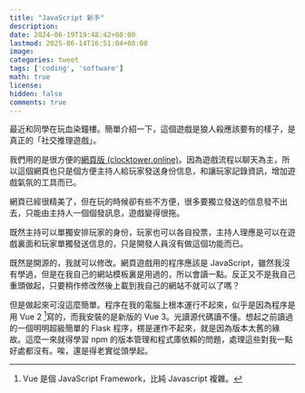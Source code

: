 ```yaml
---
title: "JavaScript 新手"
description: 
date: 2024-06-19T19:48:42+08:00
lastmod: 2025-06-14T16:51:04+08:00
image: 
categories: tweet
tags: ['coding', 'software']
math: true
license: 
hidden: false
comments: true
---
```


最近和同學在玩血染鐘樓。簡單介紹一下，這個遊戲是狼人殺應該要有的樣子，是真正的「社交推理遊戲」。

我們用的是很方便的[網頁版 (clocktower.online)](https://clocktower.online/)。因為遊戲流程以聊天為主，所以這個網頁也只是個方便主持人給玩家發送身份信息，和讓玩家記錄資訊，增加遊戲氣氛的工具而已。

網頁已經很精美了，但在玩的時候卻有些不方便，很多要獨立發送的信息發不出去，只能由主持人一個個發訊息，遊戲變得很拖。

既然主持可以單獨安排玩家的身份，玩家也可以各自投票，主持人理應是可以在遊戲裏面和玩家單獨發送信息的，只是開發人員沒有做這個功能而已。

既然是開源的，我就可以修改。網頁遊戲用的程序應該是 JavaScript，雖然我沒有學過，但是在我自己的網站模板裏是用過的，所以會讀一點。反正又不是我自己重頭做起，只要稍作修改然後上載到我自己的網站不就可以了嗎？

但是做起來可沒這麼簡單。程序在我的電腦上根本運行不起來，似乎是因為程序是用 Vue 2 [^1]寫的，而我安裝的是新版的 Vue 3。光讀源代碼讀不懂。想起之前讀過的一個明明超級簡單的 Flask 程序，楞是運作不起來，就是因為版本太舊的緣故。這麼一來就得學習 npm 的版本管理和程式庫依賴的問題，處理這些對我一點好處都沒有。唉，還是得老實從頭學起。

[^1]: Vue 是個 JavaScript Framework，比純 Javascript 複雜。


